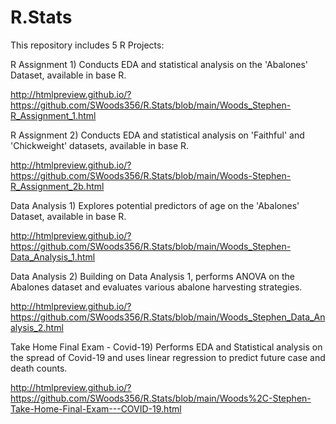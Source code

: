 # R.Stats
This repository includes 5 R Projects:

R Assignment 1) Conducts EDA and statistical analysis on the 'Abalones' Dataset, available in base R.

http://htmlpreview.github.io/?https://github.com/SWoods356/R.Stats/blob/main/Woods_Stephen-R_Assignment_1.html

R Assignment 2) Conducts EDA and statistical analysis on 'Faithful' and 'Chickweight' datasets, available in base R.

http://htmlpreview.github.io/?https://github.com/SWoods356/R.Stats/blob/main/Woods-Stephen-R_Assignment_2b.html

Data Analysis 1) Explores potential predictors of age on the 'Abalones' Dataset, available in base R.

http://htmlpreview.github.io/?https://github.com/SWoods356/R.Stats/blob/main/Woods_Stephen-Data_Analysis_1.html

Data Analysis 2) Building on Data Analysis 1, performs ANOVA on the Abalones dataset and evaluates various abalone harvesting strategies.

http://htmlpreview.github.io/?https://github.com/SWoods356/R.Stats/blob/main/Woods_Stephen_Data_Analysis_2.html

Take Home Final Exam - Covid-19) Performs EDA and Statistical analysis on the spread of Covid-19 and uses linear regression to predict future case and death counts.

http://htmlpreview.github.io/?https://github.com/SWoods356/R.Stats/blob/main/Woods%2C-Stephen-Take-Home-Final-Exam---COVID-19.html
